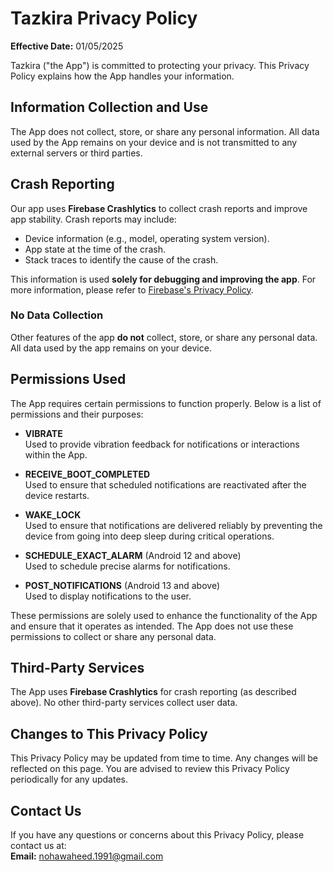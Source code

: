 # Tazkira Privacy Policy  

**Effective Date:** 01/05/2025  

Tazkira ("the App") is committed to protecting your privacy. This Privacy Policy explains how the App handles your information.  

## Information Collection and Use  
The App does not collect, store, or share any personal information. All data used by the App remains on your device and is not transmitted to any external servers or third parties.  

## Crash Reporting  
Our app uses **Firebase Crashlytics** to collect crash reports and improve app stability. Crash reports may include:  

- Device information (e.g., model, operating system version).  
- App state at the time of the crash.  
- Stack traces to identify the cause of the crash.  

This information is used **solely for debugging and improving the app**. For more information, please refer to [Firebase's Privacy Policy](https://firebase.google.com/support/privacy).  

### No Data Collection  
Other features of the app **do not** collect, store, or share any personal data. All data used by the app remains on your device.  

## Permissions Used  
The App requires certain permissions to function properly. Below is a list of permissions and their purposes:  

- **VIBRATE**  
  Used to provide vibration feedback for notifications or interactions within the App.  

- **RECEIVE_BOOT_COMPLETED**  
  Used to ensure that scheduled notifications are reactivated after the device restarts.  

- **WAKE_LOCK**  
  Used to ensure that notifications are delivered reliably by preventing the device from going into deep sleep during critical operations.  

- **SCHEDULE_EXACT_ALARM** (Android 12 and above)  
  Used to schedule precise alarms for notifications.  

- **POST_NOTIFICATIONS** (Android 13 and above)  
  Used to display notifications to the user.  

These permissions are solely used to enhance the functionality of the App and ensure that it operates as intended. The App does not use these permissions to collect or share any personal data.  

## Third-Party Services  
The App uses **Firebase Crashlytics** for crash reporting (as described above). No other third-party services collect user data.  

## Changes to This Privacy Policy  
This Privacy Policy may be updated from time to time. Any changes will be reflected on this page. You are advised to review this Privacy Policy periodically for any updates.  

## Contact Us  
If you have any questions or concerns about this Privacy Policy, please contact us at:  
**Email:** [nohawaheed.1991@gmail.com](mailto:nohawaheed.1991@gmail.com)  
